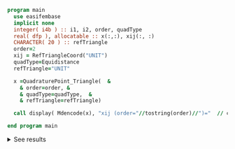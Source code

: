 ```fortran
program main
  use easifembase
  implicit none
  integer( i4b ) :: i1, i2, order, quadType
  real( dfp ), allocatable :: x(:,:), xij(:, :)
  CHARACTER( 20 ) :: refTriangle
  order=2
  xij = RefTriangleCoord("UNIT")
  quadType=Equidistance
  refTriangle="UNIT"

  x =QuadraturePoint_Triangle(  &
    & order=order, &
    & quadType=quadType,  &
    & refTriangle=refTriangle)

  call display( Mdencode(x), "xij (order="//tostring(order)//")="  // char_lf // char_lf )

end program main
```

<details>
<summary>See results</summary>
<div>

xij (order=2)=

|             |             |         |         |             |             |
| ----------- | ----------- | ------- | ------- | ----------- | ----------- |
| 1.11022E-16 | 5.55112E-17 | 0.5     | 0.25    | 1           | 0.5         |
| 0           | 0.5         | 0       | 0.5     | 0           | 0.5         |
| 2.77778E-02 | 5.55556E-02 | 0.11111 | 0.22222 | 2.77778E-02 | 5.55556E-02 |

</div>
</details>
